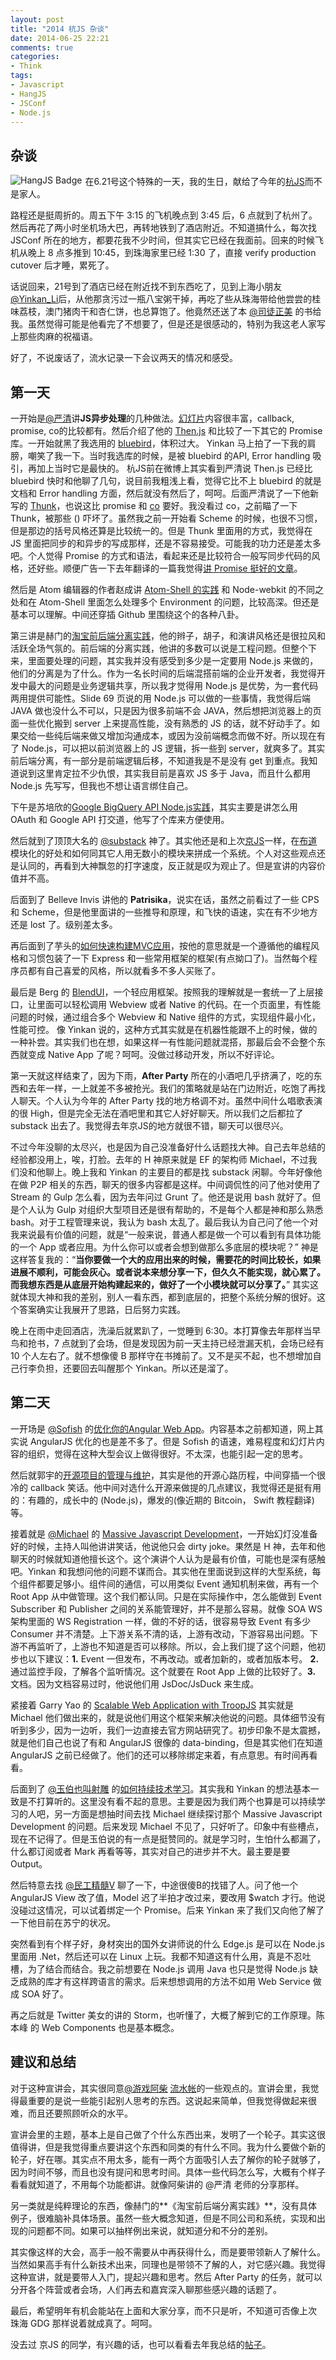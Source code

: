 ```yaml
---
layout: post
title: "2014 杭JS 杂谈"
date: 2014-06-25 22:21
comments: true
categories:
- Think
tags:
- Javascript
- HangJS
- JSConf
- Node.js
---
```


[京JS]: http://weibo.com/jingjs2013
[杭JS]: http://2014.jsconf.cn/
[@substack]: https://github.com/substack
[@Michael]: https://github.com/mikaelkaron
[@Yinkan_Li]: http://weibo.com/liyinkan
[@司徒正美]: http://weibo.com/jslouvre
[@严清]: http://weibo.com/zensh
[Then.js]: https://github.com/teambition/then.js
[co]: https://github.com/visionmedia/co
[bluebird]: https://github.com/petkaantonov/bluebird
[Thunk]: https://github.com/teambition/thunk
[@Sofish]: http://weibo.com/isofish
[@玉伯也叫射雕]: http://weibo.com/lifesinger
[@民工精髓V]: http://weibo.com/sharpmaster
[讲 Promise 挺好的文章]: http://www.thinkingincrowd.me/2013/11/13/callbacks-are-imperative/
[帖子]: http://www.thinkingincrowd.me/2013/11/14/jingjs-2013-fun/

## 杂谈

<img alt="HangJS Badge" src="http://thinkingincrowd.u.qiniudn.com/HangJS%20Badge.jpg?imageView/2/w/100" style="position: relative; float: left; margin-right: 5px; border: 0px;"/>

在6.21号这个特殊的一天，我的生日，献给了今年的[杭JS][]而不是家人。

路程还是挺周折的。周五下午 3:15 的飞机晚点到 3:45 后，6 点就到了杭州了。然后再花了两小时坐机场大巴，再转地铁到了酒店附近。不知道搞什么，每次找 JSConf 所在的地方，都要花我不少时间，但其实它已经在我面前。回来的时候飞机从晚上 8 点多推到 10:45，到珠海家里已经 1:30 了，直接 verify production cutover 后才睡，累死了。

话说回来，21号到了酒店已经在附近找不到东西吃了，见到上海小朋友[@Yinkan_Li][]后，从他那贪污过一瓶八宝粥干掉，再吃了些从珠海带给他尝尝的桂味荔枝，澳门猪肉干和杏仁饼，也总算饱了。他竟然还送了本 [@司徒正美][] 的书给我。虽然觉得可能是他看完了不想要了，但是还是很感动的，特别为我这老人家写上那些肉麻的祝福语。

好了，不说废话了，流水记录一下会议两天的情况和感受。

## 第一天

[幻灯片]: http://2014.jsconf.cn/slides/%E4%B8%A5%E6%B8%85-JavaScript%E5%BC%82%E6%AD%A5%E5%BA%93%E5%8E%9F%E7%90%86%E5%8F%8A%E5%AF%B9%E6%AF%94.key.zip

一开始是[@严清][]讲**JS异步处理**的几种做法。[幻灯片][]内容很丰富，callback, promise, co的比较都有。然后介绍了他的 [Then.js][] 和比较了一下其它的 Promise 库。一开始就黑了我选用的 [bluebird][]，体积过大。 Yinkan 马上拍了一下我的肩膀，嘲笑了我一下。当时我选库的时候，是被 bluebird 的API, Error handling 吸引，再加上当时它是最快的。
杭JS前在微博上其实看到严清说 Then.js 已经比 bluebird 快时和他聊了几句，说目前我粗浅上看，觉得它比不上 bluebird 的就是文档和 Error handling 方面，然后就没有然后了，呵呵。后面严清说了一下他新写的 [Thunk][]，也说这比 promise 和 [co][] 要好。我没看过 co，之前瞄了一下 Thunk，被那些 \(\) 吓坏了。虽然我之前一开始看 Scheme 的时候，也很不习惯，但是那边的括号风格还算是比较统一的。但是 Thunk 里面用的方式，我觉得在 JS 里面把同步的和异步的写成那样，还是不容易接受。可能我的功力还是差太多吧。个人觉得 Promise 的方式和语法，看起来还是比较符合一般写同步代码的风格，还好些。顺便广告一下去年翻译的一篇我觉得[讲 Promise 挺好的文章][]。

[Atom-Shell 的实践]: http://2014.jsconf.cn/slides/Practice%20on%20embedding%20Node.js%20into%20Atom%20Editor.pdf

然后是 Atom 编辑器的作者赵成讲 [Atom-Shell 的实践][] 和 Node-webkit 的不同之处和在 Atom-Shell 里面怎么处理多个 Environment 的问题，比较高深。但还是基本可以理解。中间还穿插 Github 里围绕这个的各种八卦。

[淘宝前后端分离实践]: http://2014.jsconf.cn/slides/herman-taobaoweb/index.html

第三讲是赫门的[淘宝前后端分离实践][]，他的辫子，胡子，和演讲风格还是很拉风和活跃全场气氛的。前后端的分离实践，他讲的多数可以说是工程问题。但整个下来，里面要处理的问题，其实我并没有感受到多少是一定要用 Node.js 来做的，他们的分离是为了什么。作为一名长时间的后端混搭前端的企业开发者，我觉得开发中最大的问题是业务逻辑共享，所以我才觉得用 Node.js 是优势，为一套代码两用提供可能性。Slide 69 页说的用 Node.js 可以做的一些事情，我觉得后端 JAVA 做也没什么不可以，只是因为很多前端不会 JAVA，然后想把浏览器上的页面一些优化搬到 server 上来提高性能，没有熟悉的 JS 的话，就不好动手了。如果交给一些纯后端来做又增加沟通成本，或因为没前端概念而做不好。所以现在有了 Node.js，可以把以前浏览器上的 JS 逻辑，拆一些到 server，就爽多了。其实前后端分离，有一部分是前端逻辑后移，不知道我是不是没有 get 到重点。我知道说到这里肯定拉不少仇恨，其实我目前是喜欢 JS 多于 Java，而且什么都用 Node.js 先写写，但我也不想让语言绑住自己。

[Google BigQuery API Node.js实践]: http://2014.jsconf.cn/slides/JSConf%20-%20Google%20BigQuery%20API%20Node.js%E5%AF%A6%E4%BD%9C%E8%A8%98%E9%8C%84.pdf

下午是苏培欣的[Google BigQuery API Node.js实践][]，其实主要是讲怎么用 OAuth 和 Google API 打交道，他写了个库来方便使用。

[布道]: https://github.com/substack/hangjs-2014

然后就到了顶顶大名的 [@substack][] 神了。其实他还是和上次[京JS][]一样，在[布道][]模块化的好处和如何同其它人用无数小的模块来拼成一个系统。个人对这些观点还是认同的，再看到大神飘忽的打字速度，反正就是叹为观止了。但是宣讲的内容价值并不高。

后面到了 Belleve Invis 讲他的 **Patrisika**，说实在话，虽然之前看过了一些 CPS 和 Scheme，但是他里面讲的一些推导和原理，和飞快的语速，实在有不少地方还是 lost 了。级别差太多。

[如何快速构建MVC应用]: http://2014.jsconf.cn/slides/Rabbit.js-MVC.pdf

再后面到了芋头的[如何快速构建MVC应用][]，按他的意思就是一个遵循他的编程风格和习惯包装了一下 Express 和一些常用框架的框架\(有点拗口了\)。当然每个程序员都有自己喜爱的风格，所以就看多不多人买账了。

[BlendUI]: http://2014.jsconf.cn/slides/BlendUI.pdf

最后是 Berg 的 [BlendUI][]，一个轻应用框架。按照我的理解就是一套统一了上层接口，让里面可以轻松调用 Webview 或者 Native 的代码。在一个页面里，有性能问题的时候，通过组合多个 Webview 和 Native 组件的方式，实现组件最小化，性能可控。
像 Yinkan 说的，这种方式其实就是在机器性能跟不上的时候，做的一种补尝。其实我们也在想，如果这样一有性能问题就混搭，那最后会不会整个东西就变成 Native App 了呢？呵呵。没做过移动开发，所以不好评论。

第一天就这样结束了，因为下雨，**After Party** 所在的小酒吧几乎挤满了，吃的东西和去年一样，一上就差不多被抢光。我们的策略就是站在门边附近，吃饱了再找人聊天。个人认为今年的 After Party 找的地方格调不对。虽然中间什么唱歌表演的很 High，但是完全无法在酒吧里和其它人好好聊天。所以我们之后都拉了 substack 出去了。我觉得去年京JS的地方就很不错，聊天可以很尽兴。

不过今年没聊的太尽兴，也是因为自己没准备好什么话题找大神。自己去年总结的经验都没用上，唉，打脸。去年的 H 神原来就是 EF 的架构师 Michael，不过我们没和他聊上。晚上我和 Yinkan 的主要目的都是找 substack 闲聊。今年好像他在做 P2P 相关的东西，聊天的很多内容都是这样。中间调侃性的问了他对使用了 Stream 的 Gulp 怎么看，因为去年问过 Grunt 了。他还是说用 bash 就好了。但是个人认为 Gulp 对组织大型项目还是很有帮助的，不是每个人都是神和那么熟悉 bash。对于工程管理来说，我认为 bash 太乱了。最后我认为自己问了他一个对我来说最有价值的问题，就是“一般来说，普通人都是做一个可以看到有具体功能的一个 App 或者应用。为什么你可以或者会想到做那么多底层的模块呢？” 神是这样答复我的：“**当你要做一个大的应用出来的时候，需要花的时间比较长，如果进展不顺利，可能会灰心。或者说本来想分享一下，但久久不能实现，就心累了。而我想东西是从底层开始构建起来的，做好了一个小模块就可以分享了。**” 其实这就体现大神和我的差别，别人一看东西，都到底层的，把整个系统分解的很好。这个答案确实让我展开了思路，日后努力实践。

晚上在雨中走回酒店，洗澡后就累趴了，一觉睡到 6:30。本打算像去年那样当早鸟和抢书，7 点就到了会场，但是发现因为前一天主持已经泄漏天机，会场已经有 10 个人左右了。就不想像傻 B 那样守在书摊前了。又不是买不起，也不想增加自己行李负担，还要回去叫醒那个 Yinkan。所以还是溜了。

## 第二天

[优化你的Angular Web App]: http://sofi.sh/2412

一开场是 [@Sofish][] 的[优化你的Angular Web App][]。内容基本之前都知道，网上其实说 AngularJS 优化的也是差不多了。但是 Sofish 的语速，难易程度和幻灯片内容的组织，觉得在这种大型会议上做得很好。不太深，也能引起一定的思考。

[开源项目的管理与维护]: https://github.com/jsconfcn/hangjs/blob/gh-pages/slides/GuoYu-%E5%BC%80%E6%BA%90%E9%A1%B9%E7%9B%AE%E7%9A%84%E7%AE%A1%E7%90%86%E4%B8%8E%E7%BB%B4%E6%8A%A4-%E6%88%91%E7%9A%84%E5%BC%80%E6%BA%90%E4%B8%80%E5%B9%B4.md

然后就郭宇的[开源项目的管理与维护][]，其实是他的开源心路历程，中间穿插一个很冷的 callback 笑话。他中间对选什么开源来做提的几点建议，我觉得还是挺有用的：有趣的，成长中的 (Node.js)，爆发的(像近期的 Bitcoin， Swift 教程翻译)等。

[Massive Javascript Development]: http://2014.jsconf.cn/slides/mikaelkaron-massivejs/massive-js.html

接着就是 [@Michael][] 的 [Massive Javascript Development][]，一开始幻灯没准备好的时候，主持人叫他讲讲笑话，他说他只会 dirty joke。果然是 H 神，去年和他聊天的时候就知道他擅长这个。这个演讲个人认为是最有价值，可能也是深有感触吧。Yinkan 和我想问他的问题不谋而合。其实他在里面说到这样的大型系统，每个组件都要足够小。组件间的通信，可以用类似 Event 通知机制来做，再有一个 Root App 从中做管理。这个我们都认同。只是在实际操作中，怎么能做到 Event Subscriber 和 Publisher 之间的关系能管理好，并不是那么容易。就像 SOA WS 架构里面的 WS Registration 一样，做的不好的话，很容易导致 Event 有多少 Consumer 并不清楚。上下游关系不清的话，上游有改动，下游容易出问题。下游不再监听了，上游也不知道是否可以移除。所以，会上我们提了这个问题，他初步也以下建议：**1.** Event 一但发布，不再改动。或者加新的，或者加版本号。 **2.** 通过监控手段，了解各个监听情况。这个就要在 Root App 上做的比较好了。**3.** 文档。因为文档容易过时，他说他们用 JsDoc/JsDuck 来生成。

[Scalable Web Application with TroopJS]: http://2014.jsconf.cn/slides/garryyao-troopjs/scalable-web-application-with-troopjs.html

紧接着 Garry Yao 的 [Scalable Web Application with TroopJS][] 其实就是 Michael 他们做出来的，就是说他们用这个框架来解决他说的问题。具体细节没有听到多少，因为一边听，我们一边直接去官方网站研究了。初步印象不是太震撼，就是他们自己也说了有和 AngularJS 很像的 data-binding，但是其实他们在知道 AngularJS 之前已经做了。他们的还可以移除绑定来着，有点意思。有时间再看看。

[如何持续技术学习]: http://2014.jsconf.cn/slides/how-to-continue-to-grow-up.pdf

后面到了 [@玉伯也叫射雕][] 的[如何持续技术学习][]。其实我和 Yinkan 的想法基本一致是不打算听的。这里没有看不起的意思。主要是因为我们两个也算是可以持续学习的人吧，另一方面是想抽时间去找 Michael 继续探讨那个 Massive Javascript Development 的问题。后来发现 Michael 不见了，只好听了。印象中有些槽点，现在不记得了。但是玉伯说的有一点是挺赞同的。就是学习时，生怕什么都漏了，什么都订阅或者 Mark 再看等等，其实对自己的进步并不大。最主要是要 Output。

然后特意去找 [@民工精髓V][] 聊了一下，中途很傻B的找错了人。问了他一个 AngularJS View 改了值，Model 迟了半拍才改过来，要改用 $watch 才行。他说没碰过这情况，可以试着绑定一个 Promise。后来 Yinkan 来了我们又向他了解了一下他目前在苏宁的状况。

突然看到有个样子好，身材突出的国外女讲师说的什么 Edge.js 是可以在 Node.js 里面用 .Net，然后还可以在 Linux 上玩。我都不知道这有什么用，真是不忍吐槽，为了结合而结合。我之前想要在 Node.js 调用 Java 也只是觉得 Node.js 缺乏成熟的库才有这样跨语言的需求。后来想想调用的方法不如用 Web Service 做成 SOA 好了。

再之后就是 Twitter 美女的讲的 Storm，也听懂了，大概了解到它的工作原理。陈本峰 的 Web Components 也是基本概念。

## 建议和总结

[@游戏阿柴]: http://weibo.com/youxiachai
[流水帐]: http://www.html-js.com/article/2112

对于这种宣讲会，其实很同意[@游戏阿柴][] [流水帐][]的一些观点的。宣讲会里，我觉得最重要的是说一些能引起别人思考的东西。这说起来简单，但我觉得做起来很难，而且还要照顾听众的水平。

宣讲会里的主题，基本上是自己做了个什么东西出来，发明了一个轮子。其实这很值得讲，但是我觉得重点要讲这个东西和同类的有什么不同。我为什么要做个新的轮子，好在哪。其实点不用太多，能有一两个方面吸引人去了解你的轮子就够了，因为时间不够，而且也没有提问和思考时间。具体一些代码怎么写，大概有个样子看看就知道了，不用每个功能都讲。就像阿柴讲的 @严清 老师的分享那样。

另一类就是纯粹理论的东西，像赫门的**《淘宝前后端分离实践》**，没有具体例子，很难脑补具体场景。虽然一些大概念知道，但是不同公司和系统，实现和出现的问题都不同。如果可以抽样例出来说，就知道分和不分的差别。

其实像这样的大会，高手一般不需要从中再获得什么，而是要带领新人了解什么。当然如果高手有什么新技术出来，同理也是带领不了解的人，对它感兴趣。我觉得这种宣讲，就是要带人入门，提起兴趣和思考。然后 After Party 的任务，就可以分开各个阵营或者会场，人们再去和嘉宾深入聊那些感兴趣的话题了。

最后，希望明年有机会能站在上面和大家分享，而不只是听，不知道可否像上次 珠海 GDG 那样说着就成真了。呵呵。

没去过 京JS 的同学，有兴趣的话，也可以看看去年我总结的[帖子][]。
